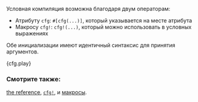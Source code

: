 Условная компиляция возможна благодаря двум операторам:

* Атрибуту `cfg`: `#[cfg(...)]`, который указывается на месте атрибута
* Макросу `cfg!`: `cfg!(...)`, который можно использовать в условных выражениях

Обе инициализации имеют идентичный синтаксис для принятия аргументов.

{cfg.play}

### Смотрите также:

[the reference][ref], [`cfg!`][cfg], и [макросы][macros].

[cfg]: https://doc.rust-lang.org/std/macro.cfg!.html
[macros]: ../macros.html
[ref]: https://doc.rust-lang.org/reference/attributes.html#conditional-compilation
